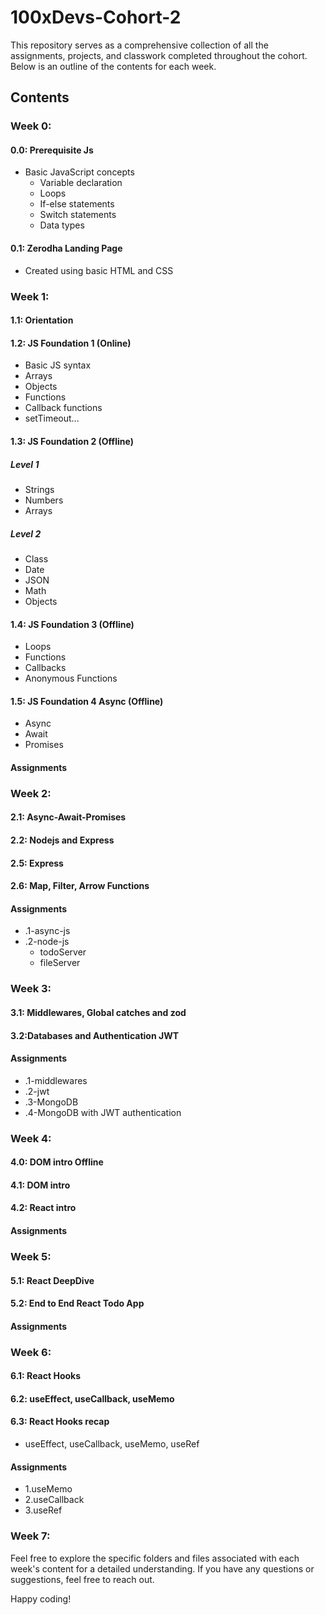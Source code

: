 # 100xDevs-Cohort-2

This repository serves as a comprehensive collection of all the assignments, projects, and classwork completed throughout the cohort. Below is an outline of the contents for each week.

## Contents

### Week 0:

#### 0.0: Prerequisite Js
- Basic JavaScript concepts
  - Variable declaration
  - Loops
  - If-else statements
  - Switch statements
  - Data types

#### 0.1: Zerodha Landing Page
- Created using basic HTML and CSS

### Week 1:

#### 1.1: Orientation

#### 1.2: JS Foundation 1 (Online)
- Basic JS syntax
- Arrays
- Objects
- Functions
- Callback functions
- setTimeout...

#### 1.3: JS Foundation 2 (Offline)
##### Level 1
- Strings
- Numbers
- Arrays
##### Level 2
- Class
- Date
- JSON
- Math
- Objects

#### 1.4: JS Foundation 3 (Offline)
- Loops
- Functions
- Callbacks
- Anonymous Functions

#### 1.5: JS Foundation 4 Async (Offline)
- Async
- Await
- Promises

#### Assignments

### Week 2:

#### 2.1: Async-Await-Promises

#### 2.2: Nodejs and Express

#### 2.5: Express

#### 2.6: Map, Filter, Arrow Functions

#### Assignments
- .1-async-js
- .2-node-js
   - todoServer
   - fileServer

### Week 3:

#### 3.1: Middlewares, Global catches and zod

#### 3.2:Databases and Authentication JWT

#### Assignments
- .1-middlewares
- .2-jwt
- .3-MongoDB
- .4-MongoDB with JWT authentication

### Week 4:

#### 4.0: DOM intro Offline

#### 4.1: DOM intro

#### 4.2: React intro

#### Assignments

### Week 5:

#### 5.1: React DeepDive

#### 5.2: End to End React Todo App

#### Assignments

### Week 6:

#### 6.1: React Hooks

#### 6.2: useEffect, useCallback, useMemo

#### 6.3: React Hooks recap
- useEffect, useCallback, useMemo, useRef

#### Assignments
- 1.useMemo
- 2.useCallback
- 3.useRef

### Week 7:

Feel free to explore the specific folders and files associated with each week's content for a detailed understanding. If you have any questions or suggestions, feel free to reach out.

Happy coding!
